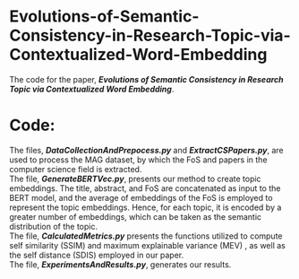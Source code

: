 # Evolutions-of-Semantic-Consistency-in-Research-Topic-via-Contextualized-Word-Embedding
The code for the paper,  ***Evolutions of Semantic Consistency in Research Topic via Contextualized Word Embedding***.

# Code:
The files, ***DataCollectionAndPrepocess.py*** and ***ExtractCSPapers.py***, are used to process the MAG dataset, by which the FoS and papers in the computer science field is extracted.  
The file, ***GenerateBERTVec.py***, presents our method to create topic embeddings. The title, abstract, and FoS are concatenated as input to the BERT model, and the average of embeddings of the FoS is employed to represent the topic embeddings. Hence, for each topic, it is encoded by a greater number of embeddings, which can be taken as the semantic distribution of the topic.  
The file, ***CalculatedMetrics.py*** presents the functions utilized to compute self similarity (SSIM) and maximum explainable variance (MEV) , as well as the self distance (SDIS) employed in our paper.  
The file, ***ExperimentsAndResults.py***, generates our results.
